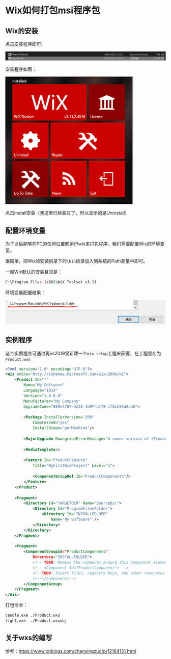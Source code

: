 # Wix如何打包msi程序包

## Wix的安装

点击安装程序即可:

![](asset/click.png)

安装程序如图：

![](asset/install.png)

点击install安装（我这里已经装过了，所以显示的是Uninstall）

## 配置环境变量

为了以后能够在PC的任何位置都运行wix来打包程序，我们需要配置Wix的环境变量。

很简单，把Wix的安装目录下的`\bin`目录加入到系统的Path变量中即可。

一般Wix默认的安装目录是：
```bash
C:\Program Files (x86)\WiX Toolset v3.11
```

环境变量配置结果：

![](asset/env.png)

## 实例程序

这个实例程序可通过再vs2019里新建一个`wix setup`工程来获得，在工程里名为`Product.wxs`

```xml
<?xml version="1.0" encoding="UTF-8"?>
<Wix xmlns="http://schemas.microsoft.com/wix/2006/wi">
    <Product Id="*"
        Name="My Software"
        Language="1033"
        Version="1.0.0.0"
        Manufacturer="My Company"
        UpgradeCode="889e2707-5235-4d97-b178-cf0cb55d8ab8">
    
        <Package InstallerVersion="200"
            Compressed="yes"
            InstallScope="perMachine"/>
    
        <MajorUpgrade DowngradeErrorMessage="A newer version of [ProductName] is already installed." />
    
        <MediaTemplate/>

        <Feature Id="ProductFeature"
            Title="MyFirstWixProject" Level="1">

            <ComponentGroupRef Id="ProductComponents"/>
        </Feature>
    </Product>

    <Fragment>
        <Directory Id="TARGETDIR" Name="SourceDir">
            <Directory Id="ProgramFilesFolder">
                <Directory Id="INSTALLFOLDER"
                    Name="My Software" />
            </Directory>
        </Directory>
    </Fragment>

    <Fragment>
        <ComponentGroupId="ProductComponents"
            Directory="INSTALLFOLDER">
            <!-- TODO: Remove the comments around this Component element and the ComponentRef below in order to add resources to this installer.-->
            <!-- <Component Id="ProductComponent"> -->
            <!--TODO: Insert files, registry keys, and other resources here.-->
            <!--</Component>-->
        </ComponentGroup>
    </Fragment>
</Wix>
```

打包命令：

```bash
candle.exe ./Product.wxs
light.exe  ./Product.wixobj
```

## 关于wxs的编写

参考：https://www.cnblogs.com/chenyingzuo/p/12164131.html
